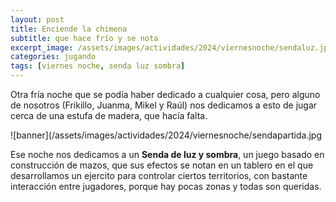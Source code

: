 ```yaml
---
layout: post
title: Enciende la chimena
subtitle: que hace frío y se nota
excerpt_image: /assets/images/actividades/2024/viernesnoche/sendaluz.jpg
categories: jugando
tags: [viernes noche, senda luz sombra]
---
```


Otra fría noche que se podía haber dedicado a cualquier cosa, pero alguno de nosotros (Frikillo, Juanma, Mikel y Raúl) nos dedicamos a esto de jugar cerca de una estufa de madera, que hacía falta.

![banner](/assets/images/actividades/2024/viernesnoche/sendapartida.jpg

Ese noche nos dedicamos a un <b>Senda de luz y sombra</b>, un juego basado en construcción de mazos, que sus efectos se notan en un tablero en el que desarrollamos un ejercito para controlar ciertos territorios, con bastante interacción entre jugadores, porque hay pocas zonas y todas son queridas.
